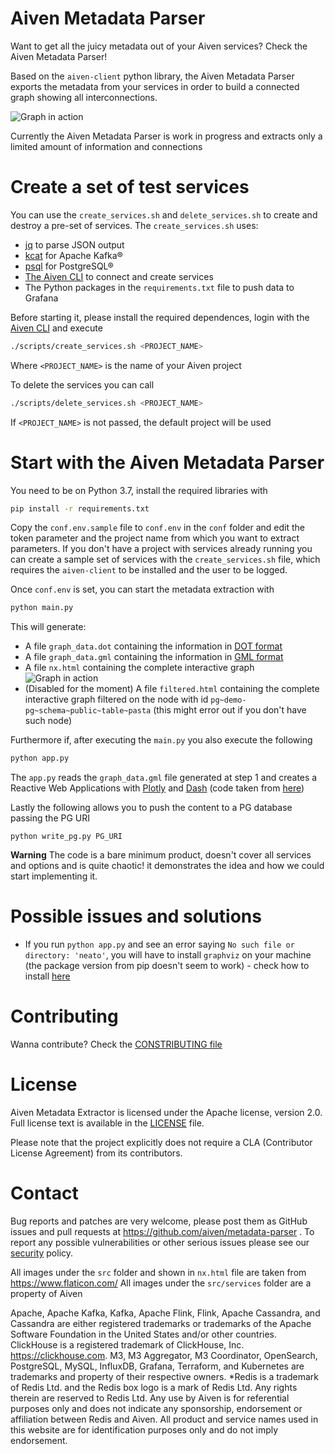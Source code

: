 Aiven Metadata Parser
========================

Want to get all the juicy metadata out of your Aiven services? Check the Aiven Metadata Parser! 

Based on the `aiven-client` python library, the Aiven Metadata Parser exports the metadata from your services in order to build a connected graph showing all interconnections.

![Graph in action](img/graph.gif)

Currently the Aiven Metadata Parser is work in progress and extracts only a limited amount of information and connections

Create a set of test services
=============================

You can use the `create_services.sh` and `delete_services.sh` to create and destroy a pre-set of services.
The `create_services.sh` uses:

* [jq](https://stedolan.github.io/jq/) to parse JSON output
* [kcat](https://github.com/edenhill/kcat) for Apache Kafka®
* [psql](https://www.postgresql.org/docs/current/app-psql.html) for PostgreSQL®
* [The Aiven CLI](https://github.com/aiven/aiven-client) to connect and create services
* The Python packages in the `requirements.txt` file to push data to Grafana

Before starting it, please install the required dependences, login with the [Aiven CLI](https://github.com/aiven/aiven-client) and execute

```bash
./scripts/create_services.sh <PROJECT_NAME>
```

Where `<PROJECT_NAME>` is the name of your Aiven project

To delete the services you can call

```bash
./scripts/delete_services.sh <PROJECT_NAME>
```

If `<PROJECT_NAME>` is not passed, the default project will be used

Start with the Aiven Metadata Parser
=======================================

You need to be on Python 3.7, install the required libraries with

```bash
pip install -r requirements.txt
```

Copy the `conf.env.sample` file to `conf.env` in the `conf` folder and edit the token parameter and the project name from which you want to extract parameters.
If you don't have a project with services already running you can create a sample set of services with the `create_services.sh` file, which requires the `aiven-client` to be installed and the user to be logged.

Once `conf.env` is set, you can start the metadata extraction with 

```bash
python main.py
```

This will generate:
* A file `graph_data.dot` containing the information in [DOT format](https://graphviz.org/doc/info/lang.html)
* A file `graph_data.gml` containing the information in [GML format](https://en.wikipedia.org/wiki/Geography_Markup_Language)
* A file `nx.html` containing the complete interactive graph
![Graph in action](img/graph.gif)
* (Disabled for the moment) A file `filtered.html` containing the complete interactive graph filtered on the node with id `pg~demo-pg~schema~public~table~pasta` (this might error out if you don't have such node)

Furthermore if, after executing the `main.py` you also execute the following

```bash
python app.py
```

The `app.py` reads the `graph_data.gml` file generated at step 1 and creates a Reactive Web Applications with [Plotly](https://plot.ly/python/) and [Dash](https://plot.ly/dash/) (code taken from [here](https://towardsdatascience.com/python-interactive-network-visualization-using-networkx-plotly-and-dash-e44749161ed7))

Lastly the following allows you to push the content to a PG database passing the PG URI

```
python write_pg.py PG_URI
```

**Warning** 
The code is a bare minimum product, doesn't cover all services and options and is quite chaotic! it demonstrates the idea and how we could start implementing it.

Possible issues and solutions
============

- If you run `python app.py` and see an error saying `No such file or directory: 'neato'`, you will have to install `graphviz` on your machine (the package version from pip doesn't seem to work) - check how to install [here](https://graphviz.org/download/)

Contributing
============

Wanna contribute? Check the [CONSTRIBUTING file](CONTRIBUTING.md)

License
============
Aiven Metadata Extractor is licensed under the Apache license, version 2.0. Full license text is available in the [LICENSE](LICENSE) file.

Please note that the project explicitly does not require a CLA (Contributor License Agreement) from its contributors.

Contact
============
Bug reports and patches are very welcome, please post them as GitHub issues and pull requests at https://github.com/aiven/metadata-parser . 
To report any possible vulnerabilities or other serious issues please see our [security](SECURITY.md) policy.

All images under the `src` folder and shown in `nx.html` file are taken from https://www.flaticon.com/
All images under the `src/services` folder are a property of Aiven


Apache, Apache Kafka, Kafka, Apache Flink, Flink, Apache Cassandra, and Cassandra are either registered trademarks or trademarks of the Apache Software Foundation in the United States and/or other countries. ClickHouse is a registered trademark of ClickHouse, Inc. https://clickhouse.com. M3, M3 Aggregator, M3 Coordinator, OpenSearch, PostgreSQL, MySQL, InfluxDB, Grafana, Terraform, and Kubernetes are trademarks and property of their respective owners. *Redis is a trademark of Redis Ltd. and the Redis box logo is a mark of Redis Ltd. Any rights therein are reserved to Redis Ltd. Any use by Aiven is for referential purposes only and does not indicate any sponsorship, endorsement or affiliation between Redis and Aiven.  All product and service names used in this website are for identification purposes only and do not imply endorsement.
